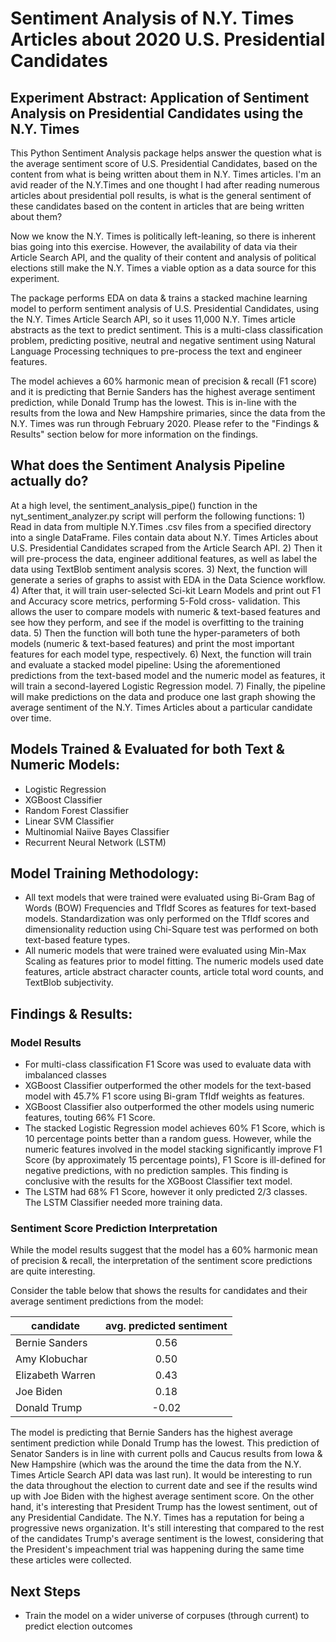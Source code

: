 # Sentiment Analysis of N.Y. Times Articles about 2020 U.S. Presidential Candidates

## Experiment Abstract: Application of Sentiment Analysis on Presidential Candidates using the N.Y. Times

This Python Sentiment Analysis package helps answer the question what is the average sentiment score of U.S. Presidential Candidates, based on the content from what is being written about them in N.Y. Times articles.  I'm an avid reader of the N.Y.Times and one thought I had after reading numerous articles about presidential poll results, is what is the general sentiment of these candidates based on the content in articles that are being written about them?

Now we know the N.Y. Times is politically left-leaning, so there is inherent bias going into this exercise.  However, the availability of data via their Article Search API, and the quality of their content and analysis of political elections still make the N.Y. Times a viable option as a data source for this experiment.

The package performs EDA on data & trains a stacked machine learning model to perform sentiment analysis of U.S. Presidential Candidates, 
using the N.Y. Times Article Search API, so it uses 11,000 N.Y. Times article abstracts as the text to predict sentiment.  This is a multi-class classification problem, predicting positive, neutral and negative sentiment using Natural Language Processing techniques to pre-process the text and engineer features.

The model achieves a 60% harmonic mean of precision & recall (F1 score) and it is predicting that Bernie Sanders has the highest average sentiment prediction, while Donald Trump has the lowest. This is in-line with the results from the Iowa and New Hampshire primaries, since the data from the N.Y. Times was run through February 2020.  Please refer to the "Findings & Results" section below for more information on the findings.

## What does the Sentiment Analysis Pipeline actually do?

At a high level, the sentiment_analysis_pipe() function in the nyt_sentiment_analyzer.py script will perform the following functions:
    1) Read in data from multiple N.Y.Times .csv files from a specified directory into a single DataFrame. Files contain data about N.Y.        Times Articles about U.S. Presidential Candidates scraped from the Article Search API. 
    2) Then it will pre-process the data, engineer additional features, as well as label the data using TextBlob sentiment analysis     scores.
    3) Next, the function will generate a series of graphs to assist with EDA in the Data Science workflow.
    4) After that, it will train user-selected Sci-kit Learn Models and print out F1 and Accuracy score metrics, performing 5-Fold cross-        validation. This allows the user to compare models with numeric & text-based features and see how they perform, and see if the model is overfitting to the training data.
    5) Then the function will both tune the hyper-parameters of both models (numeric & text-based features) and print the most important        features for each model type, respectively.
    6) Next, the function will train and evaluate a stacked model pipeline: 
        Using the aforementioned predictions from the text-based model and the numeric model as features, it will train a second-layered         Logistic Regression model.
    7) Finally, the pipeline will make predictions on the data and produce one last graph showing the average sentiment of the N.Y. Times        Articles about a particular candidate over time.

## Models Trained & Evaluated for both Text & Numeric Models:
- Logistic Regression
- XGBoost Classifier
- Random Forest Classifier
- Linear SVM Classifier
- Multinomial Naiive Bayes Classifier
- Recurrent Neural Network (LSTM)

## Model Training Methodology:
- All text models that were trained were evaluated using Bi-Gram Bag of Words (BOW) Frequencies and TfIdf Scores as features for text-based models. 
    Standardization was only performed on the TfIdf scores and dimensionality reduction using Chi-Square test was performed on both text-based feature types.
- All numeric models that were trained were evaluated using Min-Max Scaling as features prior to model fitting. 
    The numeric models used date features, article abstract character counts, article total word counts, and TextBlob subjectivity. 

## Findings & Results:
### Model Results
- For multi-class classification F1 Score was used to evaluate data with imbalanced classes   
- XGBoost Classifier outperformed the other models for the text-based model with 45.7% F1 score using Bi-gram TfIdf weights as features.   
- XGBoost Classifier also outperformed the other models using numeric features, touting 66% F1 Score.       
- The stacked Logistic Regression model achieves 60% F1 Score, which is 10 percentage points better than a random guess. 
    However, while the numeric features involved in the model stacking significantly improve F1 Score (by approximately 15 percentage points), 
    F1 Score is ill-defined for negative predictions, with no prediction samples. 
    This finding is conclusive with the results for the XGBoost Classifier text model.
- The LSTM had 68% F1 Score, however it only predicted 2/3 classes.  The LSTM Classifier needed more training data.
     
### Sentiment Score Prediction Interpretation
While the model results suggest that the model has a 60% harmonic mean of precision & recall, the interpretation of the sentiment score predictions are quite interesting.

Consider the table below that shows the results for candidates and their average sentiment predictions from the model:  

|candidate         | avg. predicted sentiment |
|------------------|:------------------------:|
|Bernie Sanders    |   0.56                   |
|Amy Klobuchar     |   0.50                   |
|Elizabeth Warren  |   0.43                   |
|Joe Biden         |   0.18                   |
|Donald Trump      | -0.02                    |
 
The model is predicting that Bernie Sanders has the highest average sentiment prediction while Donald Trump has the lowest.  This prediction of Senator Sanders is in line with current polls and Caucus results from Iowa & New Hampshire (which was the around the time the data from the N.Y. Times Article Search API data was last run).  It would be interesting to run the data throughout the election to current date and see if the results wind up with Joe Biden with the highest average sentiment score.  On the other hand, it's interesting that President Trump has the lowest sentiment, out of any Presidential Candidate.  The N.Y. Times has a reputation for being a progressive news organization. It's still interesting that compared to the rest of the candidates Trump's average sentiment is the lowest, considering that the President's impeachment trial was happening during the same time these articles were collected.

## Next Steps
- Train the model on a wider universe of corpuses (through current) to predict election outcomes
